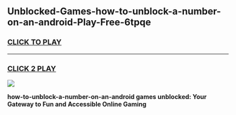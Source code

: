 
## Unblocked-Games-how-to-unblock-a-number-on-an-android-Play-Free-6tpqe
<h3>
<a href="https://premium76.site?title=how-to-unblock-a-number-on-an-android&ref=20M">CLICK TO PLAY</a></h3>
<hr>

<h3>
<a href="https://premium76.site?title=how-to-unblock-a-number-on-an-android&ref=20M">CLICK 2 PLAY</a>
  
</h3>

<a href="https://premium76.site?title=how-to-unblock-a-number-on-an-android&ref=19M"><img src="https://clearcache.store/games.png"></a>


**how-to-unblock-a-number-on-an-android games unblocked: Your Gateway to Fun and Accessible Online Gaming**
